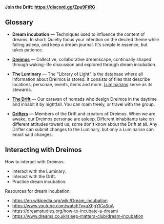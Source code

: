 **Join the Drift: https://discord.gg/Zpu9FtRG** 

## Glossary 

- **Dream incubation** — Techniques used to influence the content of dreams. In short: Quietly focus your intention on the desired theme while falling asleep, and keep a dream journal. It's simple in essence, but takes patience. 

- **[Dreimos](Locations/Dreimos.md)** — Collective, collaborative dreamscape, continually shaped through waking-life discussion and explored through dream incubation. 

- **The Luminary** — The "Library of Light" is the database where all information about Dreimos is stored. It consists of files that describe locations, personae, events, items and more. [Luminarians](Entities/Luminarian.md) serve as its stewards. 

- **[The Drift](Organizations/Drift.md)** — Our caravan of nomads who design Dreimos in the daytime and inhabit it by nightfall. You can roam freely, or travel with the group. 

- **[Drifters](Entities/Drifter.md)** — Members of the Drift and creators of Dreimos. When we are awake, our Dreimos personae are asleep. Different inhabitants take on different attitudes toward us; some don't know about the Drift at all. Any Drifter can submit changes to the Luminary, but only a Luminarian can enact said changes.

## Interacting with Dreimos 

How to interact with Dreimos: 
- Interact with the Luminary.
- Interact with the Drift.
- Practice dream incubation. 

Resources for dream incubation: 
- https://en.wikipedia.org/wiki/Dream_incubation
- https://www.youtube.com/watch?v=aXhgYlCaSuA 
- https://dreamstudies.org/how-to-incubate-a-dream/ 
- https://www.dreams.co.uk/sleep-matters-club/dream-incubation

